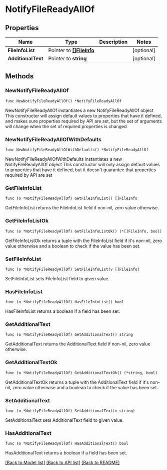 # NotifyFileReadyAllOf

## Properties

Name | Type | Description | Notes
------------ | ------------- | ------------- | -------------
**FileInfoList** | Pointer to [**[]FileInfo**](FileInfo.md) |  | [optional] 
**AdditionalText** | Pointer to **string** |  | [optional] 

## Methods

### NewNotifyFileReadyAllOf

`func NewNotifyFileReadyAllOf() *NotifyFileReadyAllOf`

NewNotifyFileReadyAllOf instantiates a new NotifyFileReadyAllOf object
This constructor will assign default values to properties that have it defined,
and makes sure properties required by API are set, but the set of arguments
will change when the set of required properties is changed

### NewNotifyFileReadyAllOfWithDefaults

`func NewNotifyFileReadyAllOfWithDefaults() *NotifyFileReadyAllOf`

NewNotifyFileReadyAllOfWithDefaults instantiates a new NotifyFileReadyAllOf object
This constructor will only assign default values to properties that have it defined,
but it doesn't guarantee that properties required by API are set

### GetFileInfoList

`func (o *NotifyFileReadyAllOf) GetFileInfoList() []FileInfo`

GetFileInfoList returns the FileInfoList field if non-nil, zero value otherwise.

### GetFileInfoListOk

`func (o *NotifyFileReadyAllOf) GetFileInfoListOk() (*[]FileInfo, bool)`

GetFileInfoListOk returns a tuple with the FileInfoList field if it's non-nil, zero value otherwise
and a boolean to check if the value has been set.

### SetFileInfoList

`func (o *NotifyFileReadyAllOf) SetFileInfoList(v []FileInfo)`

SetFileInfoList sets FileInfoList field to given value.

### HasFileInfoList

`func (o *NotifyFileReadyAllOf) HasFileInfoList() bool`

HasFileInfoList returns a boolean if a field has been set.

### GetAdditionalText

`func (o *NotifyFileReadyAllOf) GetAdditionalText() string`

GetAdditionalText returns the AdditionalText field if non-nil, zero value otherwise.

### GetAdditionalTextOk

`func (o *NotifyFileReadyAllOf) GetAdditionalTextOk() (*string, bool)`

GetAdditionalTextOk returns a tuple with the AdditionalText field if it's non-nil, zero value otherwise
and a boolean to check if the value has been set.

### SetAdditionalText

`func (o *NotifyFileReadyAllOf) SetAdditionalText(v string)`

SetAdditionalText sets AdditionalText field to given value.

### HasAdditionalText

`func (o *NotifyFileReadyAllOf) HasAdditionalText() bool`

HasAdditionalText returns a boolean if a field has been set.


[[Back to Model list]](../README.md#documentation-for-models) [[Back to API list]](../README.md#documentation-for-api-endpoints) [[Back to README]](../README.md)


